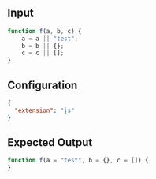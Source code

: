 
## Input
```javascript input
function f(a, b, c) {
    a = a || "test";
    b = b || {};
    c = c || [];
}
```

## Configuration
```json configuration
{
  "extension": "js"
}
```

## Expected Output
```javascript expected output
function f(a = "test", b = {}, c = []) {
}
```

